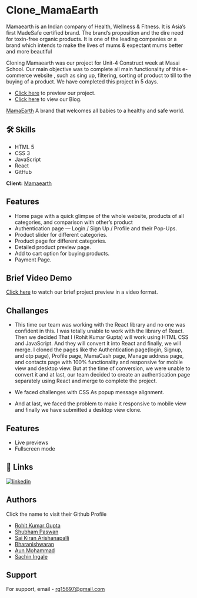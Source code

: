 # Clone_MamaEarth
Mamaearth is an Indian company of Health, Wellness & Fitness. It is Asia’s first MadeSafe certified brand. The brand’s proposition and the dire need for toxin-free organic products.  It is one of the leading companies or a brand which intends to make the lives of mums & expectant mums better and more beautiful

Cloning Mamaearth was our project for Unit-4 Construct week at Masai School. Our main objective was to complete all main functionality of this e-commerce website , such as sing up, filtering, sorting of product to till to the buying of a product. 
We have completed this project in 5 days.

- [Click here](https://clone-mamaearth.netlify.app/) to preview our project.
- [Click here](https://medium.com/@rg15697/a-new-experience-with-cloning-of-mamaearth-website-fbffb55767aa) to view our Blog.


[MamaEarth](https://mamaearth.in/)  A brand that welcomes all babies to a healthy and safe world.
## 🛠 Skills
- HTML 5
- CSS 3 
- JavaScript
- React
- GitHub

**Client:** 
[Mamaearth](https://mamaearth.in/)

## Features
- Home page with a quick glimpse of the whole website, products of all categories, and comparison with other’s product
- Authentication page — Login / Sign Up / Profile and their Pop-Ups.
- Product slider for different categories.
- Product page for different categories.
- Detailed product preview page.
- Add to cart option for buying products.
- Payment Page.

## Brief Video Demo
[Click here](https://drive.google.com/file/d/1iLvL-08IGJ64dp9s4pC19r3DJD1qqErP/view?usp=sharing) to watch our brief project preview in a video format.

<!-- ## Screenshots
### Landing Page
![img1](/images/img1.png)
### Map Functionality
![img1](/images/img2.png)
### Profile Part
![img1](/images/img3.png)
### Cart Part
![img1](/images/img4.png)
### Product catagory section
![img1](/images/img5.png)
### Payment Section
![img1](/images/img6.png)
### Get The App Section
![img1](/images/img7.png)
### Media query Sample
![img1](/images/img8.png)
 -->
## Challanges

- This time our team was working with the React library and no one was confident in this. I was totally unable to work with the library of React. Then we decided That I (Rohit Kumar Gupta) will work using HTML CSS and JavaScript. And they will convert it into React and finally, we will merge. I cloned the pages like the Authentication page(login, Signup, and otp page), Profile page, MamaCash page, Manage address page, and contacts page with 100% functionality and responsive for mobile view and desktop view. But at the time of conversion, we were unable to convert it and at last, our team decided to create an authentication page separately using React and merge to complete the project.

- We faced challenges with CSS As popup message alignment.
- And at last, we faced the problem to make it responsive to mobile view and finally we have submitted a desktop view clone.


## Features
- Live previews
- Fullscreen mode


## 🔗 Links

[![linkedin](https://img.shields.io/badge/linkedin-0A66C2?style=for-the-badge&logo=linkedin&logoColor=white)](https://www.linkedin.com/in/rg15697/)

## Authors
Click the name to visit their Github Profile

- [Rohit Kumar Gupta](https://github.com/rg15697)
- [Shubham Paswan]()
- [Sai Kiran Arishanapalli]()
- [Bharanishwaran]()
- [Aun Mohammad]()
- [Sachin Ingale]()


## Support

For support, email - rg15697@gmail.com



